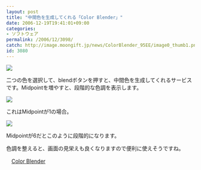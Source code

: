 ```yaml
---
layout: post
title: "中間色を生成してくれる「Color Blender」"
date: 2006-12-19T19:41:01+09:00
categories:
- ソフトウェア
permalink: /2006/12/3098/
catch: http://image.moongift.jp/news/ColorBlender_95EE/image0_thumb1.png
id: 3080
---
```

[![](http://image.moongift.jp/news/ColorBlender_95EE/image0_thumb.png)](http://image.moongift.jp/news/ColorBlender_95EE/image02.png)

 

二つの色を選択して、blendボタンを押すと、中間色を生成してくれるサービスです。Midpointを増やすと、段階的な色調を表示します。

 

[![](http://image.moongift.jp/news/ColorBlender_95EE/image0_thumb1.png)](http://image.moongift.jp/news/ColorBlender_95EE/image05.png)

 

これはMidpointが1の場合。

 

[![](http://image.moongift.jp/news/ColorBlender_95EE/image0_thumb2.png)](http://image.moongift.jp/news/ColorBlender_95EE/image08.png)

 

Midpointが6だとこのように段階的になります。

 

色調を整えると、画面の見栄えも良くなりますので便利に使えそうですね。

 

　[Color Blender](http://meyerweb.com/eric/tools/color-blend/)

